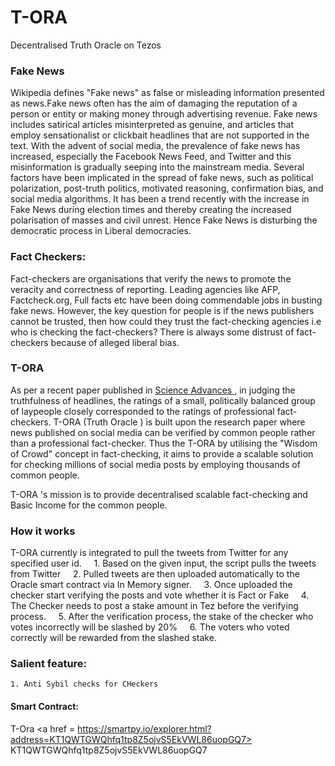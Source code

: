# T-ORA
Decentralised Truth Oracle on Tezos

### Fake News
Wikipedia defines "Fake news" as false or misleading information presented as news.Fake news often has the aim of damaging the reputation of a person or entity or making money through advertising revenue. Fake news includes satirical articles misinterpreted as genuine, and articles that employ sensationalist or clickbait headlines that are not supported in the text. With the advent of social media, the prevalence of fake news has increased, especially the Facebook News Feed, and Twitter and this misinformation is gradually seeping into the mainstream media. Several factors have been implicated in the spread of fake news, such as political polarization, post-truth politics, motivated reasoning, confirmation bias, and social media algorithms.
    It has been a trend recently with the increase in Fake News during election times and thereby creating the increased polarisation of masses and civil unrest. Hence Fake News is disturbing the democratic process in Liberal democracies.

### Fact Checkers:
  Fact-checkers are organisations that verify the news to promote the veracity and correctness of reporting. Leading agencies like AFP, Factcheck.org, Full facts etc have been doing commendable jobs in busting fake news. However, the key question for people is if the news publishers cannot be trusted, then how could they trust the fact-checking agencies i.e who is checking the fact-checkers? There is always some distrust of fact-checkers because of alleged liberal bias.
 
### T-ORA

  As per a recent paper published in <a href ='https://www.science.org/doi/10.1126/sciadv.abf4393'> Science Advances </a>, in judging the truthfulness of headlines, the ratings of a small, politically balanced group of laypeople closely corresponded to the ratings of professional fact-checkers. T-ORA (Truth Oracle ) is built upon the research paper where news published on social media can be verified by common people rather than a professional fact-checker. Thus the T-ORA by utilising the "Wisdom of Crowd" concept in fact-checking, it aims to provide a scalable solution for checking millions of social media posts by employing thousands of common people.
 
  T-ORA 's mission is to provide decentralised scalable fact-checking and Basic Income for the common people.
  
### How it works

T-ORA currently is integrated to pull the tweets from Twitter for any specified user id.
    1. Based on the given input, the script pulls the tweets from Twitter
    2. Pulled tweets are then uploaded automatically to the Oracle smart contract via In Memory signer.
    3. Once uploaded the checker start verifying the posts and vote whether it is Fact or Fake
    4. The Checker needs to post a stake amount in Tez before the verifying process.
    5. After the verification process, the stake of the checker who votes incorrectly will be slashed by 20%
    6. The voters who voted correctly will be rewarded from the slashed stake.
    
### Salient feature:

    1. Anti Sybil checks for CHeckers

  
  

#### Smart Contract:

T-Ora <a href = https://smartpy.io/explorer.html?address=KT1QWTGWQhfq1tp8Z5ojvS5EkVWL86uopGQ7> KT1QWTGWQhfq1tp8Z5ojvS5EkVWL86uopGQ7 </a>
    
